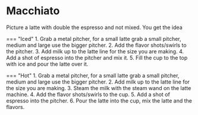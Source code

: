 # Macchiato

Picture a latte with double the espresso and not mixed. You get the idea

=== "Iced"
    1. Grab a metal pitcher, for a small latte grab a small pitcher, medium and large use the bigger pitcher.
    2. Add the flavor shots/swirls to the pitcher.
    3. Add milk up to the latte line for the size you are making.
    4. Add a shot of espresso into the pitcher and mix it.
    5. Fill the cup to the top with ice and pour the latte over it.

=== "Hot"
    1. Grab a metal pitcher, for a small latte grab a small pitcher, medium and large use the bigger pitcher.
    2. Add milk up to the latte line for the size you are making.
    3. Steam the milk with the steam wand on the latte machine.
    4. Add the flavor shots/swirls to the cup.
    5. Add a shot of espresso into the pitcher.
    6. Pour the latte into the cup, mix the latte and the flavors.